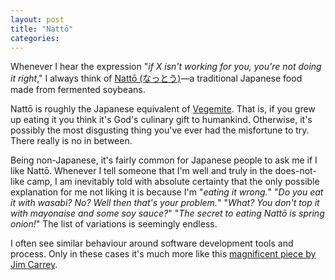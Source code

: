 ```yaml
---
layout: post
title: "Nattō"
categories:
---
```

Whenever I hear the expression "_if X isn't working for you, you're not doing it right_," I always think of [Nattō (なっとう)](http://en.wikipedia.org/wiki/Nattō)—a traditional Japanese food made from fermented soybeans.

Nattō is roughly the Japanese equivalent of [Vegemite](http://en.wikipedia.org/wiki/Vegemite). That is, if you grew up eating it you think it's God's culinary gift to humankind. Otherwise, it's possibly the most disgusting thing you've ever had the misfortune to try. There really is no in between.

Being non-Japanese, it's fairly common for Japanese people to ask me if I like Nattō. Whenever I tell someone that I'm well and truly in the does-not-like camp, I am inevitably told with absolute certainty that the only possible explanation for me not liking it is because I'm "_eating it wrong._" "_Do you eat it with wasabi? No? Well then that's your problem._" "_What? You don't top it with mayonaise and some soy sauce?_" "_The secret to eating Nattō is spring onion!_" The list of variations is seemingly endless.

I often see similar behaviour around software development tools and process. Only in these cases it's much more like this [magnificent piece by Jim Carrey](https://www.youtube.com/watch?v=h_vvI26NnwE).
